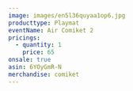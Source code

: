 ```yaml
---
image: images/en5l36quyaa1op6.jpg
producttype: Playmat
eventName: Air Comiket 2
pricings:
  - quantity: 1
    price: 65
onsale: true
asin: 6YOyGmR-N
merchandise: comiket
---
```

